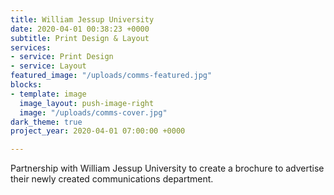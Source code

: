 ```yaml
---
title: William Jessup University
date: 2020-04-01 00:38:23 +0000
subtitle: Print Design & Layout
services:
- service: Print Design
- service: Layout
featured_image: "/uploads/comms-featured.jpg"
blocks:
- template: image
  image_layout: push-image-right
  image: "/uploads/comms-cover.jpg"
dark_theme: true
project_year: 2020-04-01 07:00:00 +0000

---
```

Partnership with William Jessup University to create a brochure to advertise their newly created communications department. 